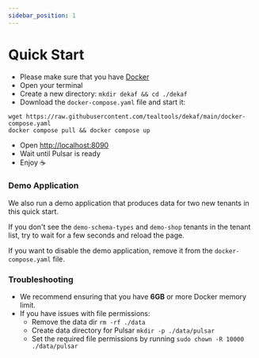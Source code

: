 ```yaml
---
sidebar_position: 1
---
```


# Quick Start

- Please make sure that you have [Docker](https://docs.docker.com/get-docker/)
- Open your terminal
- Create a new directory: `mkdir dekaf && cd ./dekaf`
- Download the `docker-compose.yaml` file and start it:

```
wget https://raw.githubusercontent.com/tealtools/dekaf/main/docker-compose.yaml
docker compose pull && docker compose up
```

- Open [http://localhost:8090](http://localhost:8090)
- Wait until Pulsar is ready
- Enjoy ☕️

### Demo Application

 We also run a demo application that produces data for two new tenants in this quick start.

If you don't see the `demo-schema-types` and `demo-shop` tenants in the tenant list, try to wait for a few seconds and reload the page.

If you want to disable the demo application, remove it from the `docker-compose.yaml` file.

### Troubleshooting

- We recommend ensuring that you have **6GB** or more Docker memory limit.
- If you have issues with file permissions:
  - Remove the data dir `rm -rf ./data`
  - Create data directory for Pulsar `mkdir -p ./data/pulsar`
  - Set the required file permissions by running `sudo chown -R 10000 ./data/pulsar`
